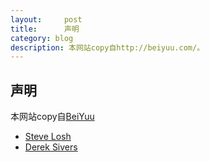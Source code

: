```yaml
---
layout:     post
title:      声明
category: blog
description: 本网站copy自http://beiyuu.com/。
---
```


## 声明

本网站copy自[BeiYuu](http://beiyuu.com/)

 
* [Steve Losh](http://stevelosh.com/)
* [Derek Sivers](http://sivers.org/)
